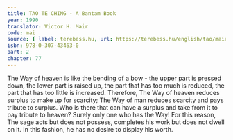 ```yaml
---
title: TAO TE CHING - A Bantam Book
year: 1990
translator: Victor H. Mair
code: mai
source: { label: terebess.hu, url: https://terebess.hu/english/tao/mair.html }
isbn: 978-0-307-43463-0
part: 2
chapter: 77
---
```


The Way of heaven is like the bending of a bow -
the upper part is pressed down,
the lower part is raised up,
the part that has too much is reduced,
the part that has too little is increased.
Therefore,
The Way of heaven
reduces surplus to make up for scarcity;
The Way of man
reduces scarcity and pays tribute to surplus.
Who is there that can have a surplus and take from it to pay tribute to heaven?
Surely only one who has the Way!
For this reason,
The sage
acts but does not possess,
completes his work but does not dwell on it.
In this fashion,
he has no desire to display his worth.
